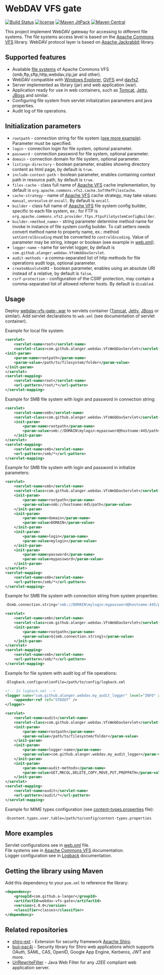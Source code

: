 # WebDAV VFS gate

[![Build Status](https://travis-ci.org/a-langer/webdav-vfs-gate.svg?branch=master)](https://travis-ci.org/a-langer/webdav-vfs-gate)
[![license](https://img.shields.io/badge/License-Apache%202.0-blue.svg)](https://github.com/a-langer/webdav-vfs-gate/blob/master/LICENSE)
[![Maven JitPack](https://img.shields.io/github/tag/a-langer/webdav-vfs-gate.svg?label=maven)](https://jitpack.io/#a-langer/webdav-vfs-gate)
[![Maven Central](https://maven-badges.herokuapp.com/maven-central/com.github.a-langer/webdav-vfs-gate/badge.svg)](https://maven-badges.herokuapp.com/maven-central/com.github.a-langer/webdav-vfs-gate)

This project implement WebDAV gateway for accessing to different file systems. The file systems access level is based on the [Apache Commons VFS][1] library. WebDAV protocol layer is based on [Apache Jackrabbit][2] library.

## Supported features

* Available [file systems][3] of Apache Commons VFS  (smb,ftp,sftp,http,webdav,zip,jar and other).
* WebDAV compatible with [Windows Explorer][4], [GVFS][5] and [davfs2][6].
* Server implemented as library (jar) and web application (war).
* Application ready for use in web containers, such as [Tomcat][7], [Jetty][8], [JBoss][9] and similar.
* Configuring file system from servlet initialization parameters and java properties.
* Audit log of file operations.

## Initialization parameters

* `rootpath` - connection string for file system ([see more example][3]). Parameter must be specified.
* `login` - connection login for file system, optional parameter.
* `password` - connection password for file system, optional parameter.
* `domain` - connection domain for file system, optional parameter.
* `listings-directory` - boolean parameter, enables showing directory content as html page, by default is `true`.
* `include-context-path` - boolean parameter, enables containing context path in resource path, by default is `true`.
* `files-cache` - class full name of [Apache VFS][10] cache implementation, by default is `org.apache.commons.vfs2.cache.SoftRefFilesCache`.
* `cache-strategy` - name of [Apache VFS][11] cache strategy, may take values: `manual`, `onresolve` or `oncall`. By default is `oncall`.
* `builder` - class full name of [Apache VFS][1] file system config builder, specific to each file system, ex.: for FTP is `org.apache.commons.vfs2.provider.ftps.FtpsFileSystemConfigBuilder`.
* `builder.<method_name>` - string parameter determine method name for invoke in instance of file system config builder. To call  setters needs convert method name to property name, ex.: method `setControlEncoding` must be converted to `controlEncoding`. Value of parameter may be string, integer or boolean (see example in [web.xml](./web.xml#L79-L98)).
* `logger-name` - name for servlet logger, by default is `com.github.alanger.webdav.VfsWebDavServlet`.
* `audit-methods` - a comma-separated list of http methods for file operations audit logs, optional parameter.
* `createAbsoluteURI` - boolean parameter, enables using an absolute URI instead of a relative, by default is `false`.
* `csrf-protection` - configuration of the CSRF protection, may contain a comma-separated list of allowed referrer hosts. By default is `disabled`.

## Usage

Deploy [webdav-vfs-gate-<version>.war][13] to servlets container ([Tomcat][7], [Jetty][8], [JBoss][9] or similar).
Add servlet declarations to `web.xml` (see documentation of servlet container).  

Example for local file system:

```xml
<servlet>
    <servlet-name>root</servlet-name>
    <servlet-class>com.github.alanger.webdav.VfsWebDavServlet</servlet-class>
<init-param>
    <param-name>rootpath</param-name>
    <param-value>/path/to/filesystem/folder</param-value>
</init-param>
</servlet>
<servlet-mapping>
    <servlet-name>root</servlet-name>
    <url-pattern>/root/*</url-pattern>
</servlet-mapping>
```

Example for SMB file system with login and password in connection string:

```xml
<servlet>
    <servlet-name>smb</servlet-name>
    <servlet-class>com.github.alanger.webdav.VfsWebDavServlet</servlet-class>
    <init-param>
        <param-name>rootpath</param-name>
        <param-value>smb://DOMAIN\mylogin:mypassword@hostname:445/path</param-value>
    </init-param>
</servlet>
<servlet-mapping>
    <servlet-name>smb</servlet-name>
    <url-pattern>/smb/*</url-pattern>
</servlet-mapping>
```

Example for SMB file system with login and password in initialize parameters:

```xml
<servlet>
    <servlet-name>smb</servlet-name>
    <servlet-class>com.github.alanger.webdav.VfsWebDavServlet</servlet-class>
    <init-param>
        <param-name>rootpath</param-name>
        <param-value>smb://hostname:445/path</param-value>
    </init-param>
    <init-param>
        <param-name>domain</param-name>
        <param-value>DOMAIN</param-value>
    </init-param>
    <init-param>
        <param-name>login</param-name>
        <param-value>mylogin</param-value>
    </init-param>
    <init-param>
        <param-name>password</param-name>
        <param-value>mypassword</param-value>
    </init-param>
</servlet>
<servlet-mapping>
    <servlet-name>smb</servlet-name>
    <url-pattern>/smb/*</url-pattern>
</servlet-mapping>
```

Example for SMB file system with connection string from system properties:

```bash
-Dsmb.connection.string="smb://DOMAIN\mylogin:mypassword@hostname:445/path"
```

```xml
<servlet>
    <servlet-name>smb</servlet-name>
    <servlet-class>com.github.alanger.webdav.VfsWebDavServlet</servlet-class>
    <init-param>
        <param-name>rootpath</param-name>
        <param-value>${smb.connection.string}</param-value>
    </init-param>
</servlet>
<servlet-mapping>
    <servlet-name>smb</servlet-name>
    <url-pattern>/smb/*</url-pattern>
</servlet-mapping>
```

Example for file system with audit log of file operations:

```bash
-Dlogback.configurationFile=/path/to/config/logback.xml
```

```xml
<!-- In logback.xml -->
<logger name="com.github.alanger.webdav.my_audit_logger" level="INFO" additivity="false">
    <appender-ref ref="STDOUT" />
</logger>
```

```xml
<servlet>
    <servlet-name>audit</servlet-name>
    <servlet-class>com.github.alanger.webdav.VfsWebDavServlet</servlet-class>
    <init-param>
        <param-name>rootpath</param-name>
        <param-value>/path/to/filesystem/folder</param-value>
    </init-param>
    <init-param>
        <param-name>logger-name</param-name>
        <param-value>com.github.alanger.webdav.my_audit_logger</param-value>
    </init-param>
    <init-param>
        <param-name>audit-methods</param-name>
        <param-value>GET,MKCOL,DELETE,COPY,MOVE,PUT,PROPPATH</param-value>
    </init-param>
</servlet>
<servlet-mapping>
    <servlet-name>audit</servlet-name>
    <url-pattern>/audit/*</url-pattern>
</servlet-mapping>
```

Example for MIME types configuration (see [content-types.properties](./content-types.properties) file):

```bash
-Dcontent.types.user.table=/path/to/config/content-types.properties
```

## More examples
Servlet configurations see in [web.xml](./web.xml) file.  
File systems see in [Apache Commons VFS][3] documentation.  
Logger configuration see in [Logback][12] documentation.  

## Getting the library using Maven

Add this dependency to your `pom.xml` to reference the library:

```xml
<dependency>
    <groupId>com.github.a-langer</groupId>
    <artifactId>webdav-vfs-gate</artifactId>
    <version>1.0.0</version>
    <classifier>classes</classifier>
</dependency>
```

## Related repositories

* [shiro-ext](https://github.com/a-langer/shiro-ext) - Extension for security framework [Apache Shiro](https://shiro.apache.org/introduction.html).
* [buji-pac4j](https://github.com/bujiio/buji-pac4j) - Security library for Shiro web applications which supports OAuth, SAML, CAS, OpenID, Google App Engine, Kerberos, JWT and more.
* [UrlRewriteFilter](https://github.com/paultuckey/urlrewritefilter) - Java Web Filter for any J2EE compliant web application server.

[1]: https://commons.apache.org/proper/commons-vfs/index.html
[2]: https://jackrabbit.apache.org/jcr/components/jackrabbit-webdav-library.html
[3]: https://commons.apache.org/proper/commons-vfs/filesystems.html
[4]: https://docs.microsoft.com/en-us/windows/win32/webdav/webdav-portal
[5]: https://wiki.gnome.org/Projects/gvfs
[6]: https://savannah.nongnu.org/projects/davfs2
[7]: http://tomcat.apache.org/
[8]: https://www.eclipse.org/jetty/
[9]: https://www.jboss.org/
[10]: https://commons.apache.org/proper/commons-vfs/api.html#Cache
[11]: https://cwiki.apache.org/confluence/display/COMMONS/VfsCacheStrategy
[12]: http://logback.qos.ch/manual/configuration.html
[13]: https://github.com/a-langer/webdav-vfs-gate/releases
